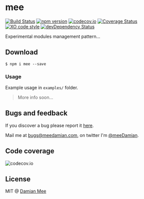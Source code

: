 # mee
[![Build Status](https://travis-ci.org/meeDamian/mee.svg?branch=master)](https://travis-ci.org/meeDamian/mee) [![npm version](https://badge.fury.io/js/mee.svg)](https://badge.fury.io/js/mee) [![codecov.io](https://codecov.io/github/meeDamian/mee/coverage.svg?branch=master)](https://codecov.io/github/meeDamian/mee?branch=master) [![Coverage Status](https://coveralls.io/repos/github/meeDamian/mee/badge.svg?branch=master)](https://coveralls.io/github/meeDamian/mee?branch=master) [![XO code style](https://img.shields.io/badge/code_style-XO-5ed9c7.svg)](https://github.com/sindresorhus/xo) [![devDependency Status](https://david-dm.org/meeDamian/mee/dev-status.svg)](https://david-dm.org/meeDamian/mee#info=devDependencies)

Experimental modules management pattern…

## Download

```
$ npm i mee --save
```
### Usage

Example usage in `examples/` folder.

> More info soon…

## Bugs and feedback

If you discover a bug please report it [here](https://github.com/meeDamian/mee/issues/new).

Mail me at bugs@meedamian.com, on twitter I'm [@meeDamian](http://twitter.com/meedamian).

## Code coverage

![codecov.io](https://codecov.io/github/meeDamian/mee/branch.svg?branch=master)

## License

MIT @ [Damian Mee](https://meedamian.com)
